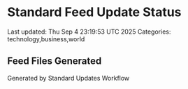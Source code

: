 # Standard Feed Update Status
Last updated: Thu Sep  4 23:19:53 UTC 2025
Categories: technology,business,world

## Feed Files Generated

Generated by Standard Updates Workflow
